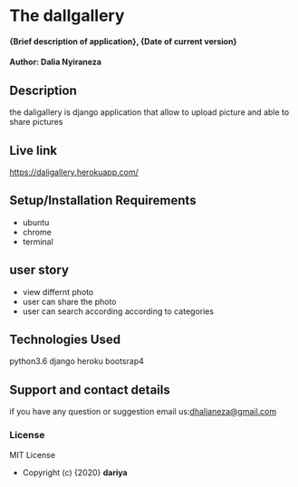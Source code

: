  # The dallgallery
#### {Brief description of application}, {Date of current version}
#### Author: Dalia Nyiraneza
## Description
the daligallery is django application that allow to upload picture and able to  share pictures
## Live link
https://daligallery.herokuapp.com/
## Setup/Installation Requirements
 * ubuntu
 * chrome
 * terminal
## user story
 * view differnt photo
 * user can share the photo 
 * user can search  according according to categories
## Technologies Used
 python3.6
 django
 heroku
 bootsrap4
## Support and contact details
 if you  have any question or suggestion email us:dhalianeza@gmail.com
### License
MIT License
* Copyright (c) {2020} **dariya**